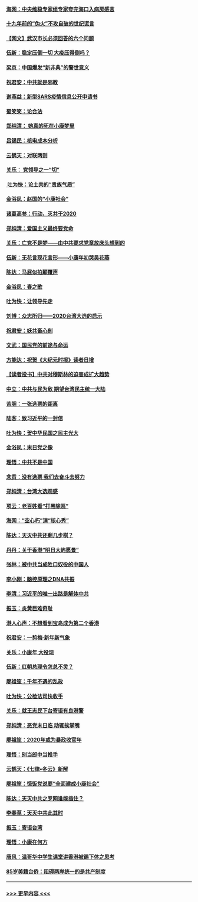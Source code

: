 #### [海网：中央维稳专家组专家夸完海口入病房感言](../pages/nsc993/n11815138.md?t=01231744) 
#### [十九年前的“伪火”不攻自破的世纪谎言](../pages/nsc993/n11813238.md?t=01231744) 
#### [【网文】武汉市长必须回答的六个问题](../pages/nsc993/n11813848.md?t=01231744) 
#### [伍新：稳定压倒一切 大疫压得倒吗？](../pages/nsc993/n11812634.md?t=01231744) 
#### [梁京：中国爆发“新非典”的警世意义](../pages/nsc993/n11812554.md?t=01231744) 
#### [祝君安：中共就是邪教](../pages/nsc993/n11812431.md?t=01231744) 
#### [谢燕益：新型SARS疫情信息公开申请书](../pages/nsc993/n11808840.md?t=01231744) 
#### [蜀笑笑：论合法](../pages/nsc993/n11808064.md?t=01231744) 
#### [郑纯清： 她真的死在小康梦里](../pages/nsc993/n11806623.md?t=01231744) 
#### [吕锡民：核电成本分析](../pages/nsc993/n11806284.md?t=01231744) 
#### [云鹤天：对联两则](../pages/nsc993/n11805957.md?t=01231744) 
#### [关乐： 党领导之一“切”](../pages/nsc993/n11804505.md?t=01231744) 
#### [ 吐为快：论土共的“贵族气质”](../pages/nsc993/n11804490.md?t=01231744) 
#### [金浴凤：赵国的“小康社会”](../pages/nsc993/n11804452.md?t=01231744) 
#### [诸葛高参：行动，灭共于2020](../pages/nsc993/n11804120.md?t=01231744) 
#### [郑纯清：爱国主义最终要党命](../pages/nsc993/n11802197.md?t=01231744) 
#### [关乐：亡党不是梦——由中共要求党章放床头想到的](../pages/nsc993/n11802156.md?t=01231744) 
#### [伍新：无花言现花言形——小康年初哭吴花燕](../pages/nsc993/n11800044.md?t=01231744) 
#### [陈达：马屁似拍颠覆声](../pages/nsc993/n11800010.md?t=01231744) 
#### [金浴凤：春之歌](../pages/nsc993/n11797687.md?t=01231744) 
#### [吐为快：让领导先走](../pages/nsc993/n11797512.md?t=01231744) 
#### [刘博：众志所归——2020台湾大选的启示](../pages/nsc993/n11796878.md?t=01231744) 
#### [祝君安：妖共畜心剖](../pages/nsc993/n11794273.md?t=01231744) 
#### [文武：国民党的前途与命运](../pages/nsc993/n11794198.md?t=01231744) 
#### [方能达：祝贺《大纪元时报》读者日增](../pages/nsc993/n11793807.md?t=01231744) 
#### [【读者投书】中共对穆斯林的迫害成扩大趋势](../pages/nsc993/n11791371.md?t=01231744) 
#### [中立：中共与民为敌 期望台湾民主统一大陆](../pages/nsc993/n11790392.md?t=01231744) 
#### [苦胆：一张选票的距离](../pages/nsc993/n11788914.md?t=01231744) 
#### [陆客：致习近平的一封信](../pages/nsc993/n11788867.md?t=01231744) 
#### [吐为快：贺中华民国之民主光大](../pages/nsc993/n11788618.md?t=01231744) 
#### [金浴凤：末日党之像](../pages/nsc993/n11787475.md?t=01231744) 
#### [理悟：中共不是中国](../pages/nsc993/n11787463.md?t=01231744) 
#### [念贲：没有选票  我们去奋斗去努力](../pages/nsc993/n11787398.md?t=01231744) 
#### [郑纯清：台湾大选观感](../pages/nsc993/n11786210.md?t=01231744) 
#### [项云：老百姓看“打黑除恶”](../pages/nsc993/n11785398.md?t=01231744) 
#### [海网：“空心朽”演“核心秀”](../pages/nsc993/n11783874.md?t=01231744) 
#### [陈达：天灭中共还剩几步棋？](../pages/nsc993/n11783719.md?t=01231744) 
#### [丹丹：关于香港“明日大屿愿景”](../pages/nsc993/n11783273.md?t=01231744) 
#### [张林：被中共当成牲口奴役的中国人](../pages/nsc993/n11782397.md?t=01231744) 
#### [李小刚：脑控原理之DNA共振](../pages/nsc993/n11780962.md?t=01231744) 
#### [李清：习近平的唯一出路是解体中共](../pages/nsc993/n11780866.md?t=01231744) 
#### [振玉：炎黄巨难奇耻](../pages/nsc993/n11779632.md?t=01231744) 
#### [港人心声：不想看到宝岛成为第二个香港](../pages/nsc993/n11778817.md?t=01231744) 
#### [祝君安：一剪梅‧新年新气象](../pages/nsc993/n11776340.md?t=01231744) 
#### [关乐：小康年 大役现](../pages/nsc993/n11774213.md?t=01231744) 
#### [伍新：红朝总理令怎总不灵？](../pages/nsc993/n11770813.md?t=01231744) 
#### [廖祖笙：千年不遇的乱政](../pages/nsc993/n11770373.md?t=01231744) 
#### [吐为快：公检法司快收手](../pages/nsc993/n11770359.md?t=01231744) 
#### [关乐：就王志民下台寄语有良港警](../pages/nsc993/n11769903.md?t=01231744) 
#### [郑纯清：恶党末日临 动辄挨掌嘴](../pages/nsc993/n11769356.md?t=01231744) 
#### [廖祖笙：2020年或为暴政收官年](../pages/nsc993/n11768216.md?t=01231744) 
#### [理悟：别当郎中当推手](../pages/nsc993/n11768243.md?t=01231744) 
#### [云鹤天：《七律▪冬云》新解](../pages/nsc993/n11768204.md?t=01231744) 
#### [廖祖笙：饿饭党说要“全面建成小康社会”](../pages/nsc993/n11767482.md?t=01231744) 
#### [陈达：天灭中共之罗网谁能挡住？](../pages/nsc993/n11767465.md?t=01231744) 
#### [李春草：天灭中共此其时](../pages/nsc993/n11767452.md?t=01231744) 
#### [振玉：寄语台湾](../pages/nsc993/n11767432.md?t=01231744) 
#### [理悟：小康在何方](../pages/nsc993/n11767394.md?t=01231744) 
#### [唐风：温哥华中学生课堂讲香港被踢下体之思考](../pages/nsc993/n11766848.md?t=01231744) 
#### [85岁美籍台侨：阻碍两岸统一的是共产制度](../pages/nsc993/n11765043.md?t=01231744) 

----
#### [ >>> 更早内容 <<< ](../indexes/nsc993-earlier.md)
